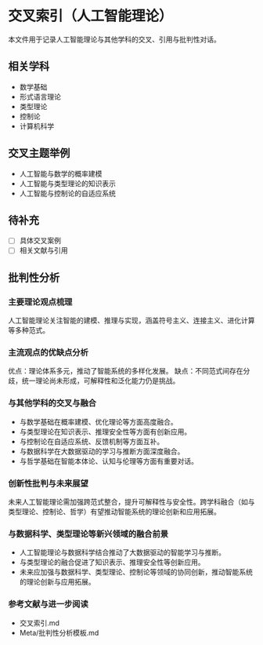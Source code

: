 # 交叉索引（人工智能理论）

本文件用于记录人工智能理论与其他学科的交叉、引用与批判性对话。

## 相关学科

- 数学基础
- 形式语言理论
- 类型理论
- 控制论
- 计算机科学

## 交叉主题举例

- 人工智能与数学的概率建模
- 人工智能与类型理论的知识表示
- 人工智能与控制论的自适应系统

## 待补充

- [ ] 具体交叉案例
- [ ] 相关文献与引用

## 批判性分析

### 主要理论观点梳理

人工智能理论关注智能的建模、推理与实现，涵盖符号主义、连接主义、进化计算等多种范式。

### 主流观点的优缺点分析

优点：理论体系多元，推动了智能系统的多样化发展。
缺点：不同范式间存在分歧，统一理论尚未形成，可解释性和泛化能力仍是挑战。

### 与其他学科的交叉与融合

- 与数学基础在概率建模、优化理论等方面高度融合。
- 与类型理论在知识表示、推理安全性等方面有创新应用。
- 与控制论在自适应系统、反馈机制等方面互补。
- 与数据科学在大数据驱动的学习与推断方面深度融合。
- 与哲学基础在智能本体论、认知与伦理等方面有重要对话。

### 创新性批判与未来展望

未来人工智能理论需加强跨范式整合，提升可解释性与安全性。跨学科融合（如与类型理论、控制论、哲学）有望推动智能系统的理论创新和应用拓展。

### 与数据科学、类型理论等新兴领域的融合前景

- 人工智能理论与数据科学结合推动了大数据驱动的智能学习与推断。
- 与类型理论的融合促进了知识表示、推理安全性等创新应用。
- 未来应加强与数据科学、类型理论、控制论等领域的协同创新，推动智能系统的理论创新与应用拓展。

### 参考文献与进一步阅读

- 交叉索引.md
- Meta/批判性分析模板.md
